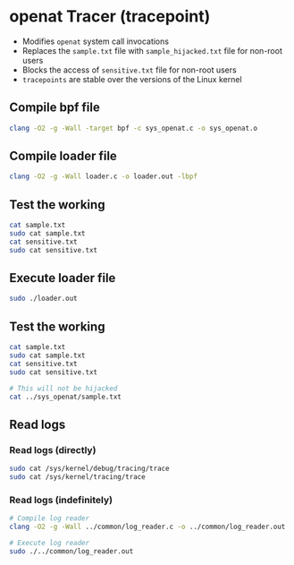 # openat Tracer (tracepoint)
- Modifies `openat` system call invocations
- Replaces the `sample.txt` file with `sample_hijacked.txt` file for non-root users
- Blocks the access of `sensitive.txt` file for non-root users
- `tracepoints` are stable over the versions of the Linux kernel

## Compile bpf file
```bash
clang -O2 -g -Wall -target bpf -c sys_openat.c -o sys_openat.o
```

## Compile loader file
```bash
clang -O2 -g -Wall loader.c -o loader.out -lbpf
```

## Test the working
```bash
cat sample.txt
sudo cat sample.txt
cat sensitive.txt
sudo cat sensitive.txt
```

## Execute loader file
```bash
sudo ./loader.out
```

## Test the working
```bash
cat sample.txt
sudo cat sample.txt
cat sensitive.txt
sudo cat sensitive.txt

# This will not be hijacked
cat ../sys_openat/sample.txt
```

## Read logs
### Read logs (directly)
```bash
sudo cat /sys/kernel/debug/tracing/trace
sudo cat /sys/kernel/tracing/trace
```

### Read logs (indefinitely)
```bash
# Compile log reader
clang -O2 -g -Wall ../common/log_reader.c -o ../common/log_reader.out

# Execute log reader
sudo ./../common/log_reader.out
```
